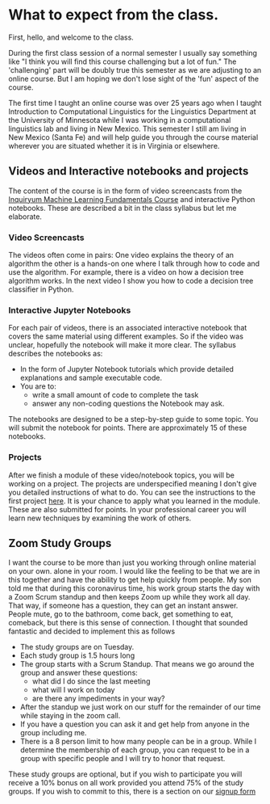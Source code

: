 # What to expect from the class.

First, hello, and welcome to the class.

During the first class session of a normal semester I usually say something like "I think you will find this course challenging but a lot of fun." The 'challenging' part will be doubly true this semester as we are adjusting to an online course. But I am hoping we don't lose sight of the 'fun' aspect of the course.

The first time I taught an online course was over 25 years ago when I taught Introduction to Computational Linguistics for the Linguistics Department at the University of Minnesota while I was working in a computational linguistics lab and living in New Mexico. This semester I still am living in New Mexico (Santa Fe) and will help guide you through the course material wherever you are situated whether it is in Virginia or elsewhere. 

## Videos and Interactive notebooks and projects

The content of the course is in the form of  video screencasts from the [Inquiryum Machine Learning Fundamentals Course](http://inquiryum.com/machine-learning/) and interactive Python notebooks. These are described a bit in the class syllabus but let me elaborate.

### Video Screencasts

The videos often come in pairs: One video explains the theory of an algorithm the other is a hands-on one where I talk through how to code and use the algorithm. For example, there is a video on how a decision tree algorithm works. In the next video I show you how to code a decision tree classifier in Python. 

### Interactive Jupyter Notebooks

For each pair of videos, there is an associated interactive notebook that covers the same material using different examples. So if the video was unclear, hopefully the notebook will make it more clear. The syllabus describes the notebooks as:

* In the form of Jupyter Notebook tutorials which provide detailed explanations and sample executable code. 
* You are to:
  * write a small amount of code to complete the task
  * answer any non-coding questions the Notebook may ask.

The notebooks are designed to be a step-by-step guide to some topic. You will submit the notebook for points. There are approximately 15 of these notebooks.

###  Projects

After we finish a module of these video/notebook topics, you will be working on a project. The projects are underspecified meaning I don't give you detailed instructions of what to do. You can see the instructions to the first project [here](https://github.com/zacharski/ml-class/blob/master/projects/Bach.md). It is your chance to apply what you learned in the module. These are also submitted for points. In your professional career you will learn new techniques by examining the work of others. 



## Zoom Study Groups

I want the course to be more than just you working through online material on your own. alone in your room. I would like the feeling to be that we are in this together and have the ability to get help quickly from people. My son told me that during this coronavirus time, his work group starts the day with a Zoom Scrum standup and then keeps Zoom up while they work all day. That way, if someone has a question, they can get an instant answer. People mute, go to the bathroom, come back, get something to eat, comeback, but there is this sense of connection. I thought that sounded fantastic and decided to implement this as follows

* The study groups are on Tuesday. 
* Each study group is 1.5 hours long
* The group starts with a Scrum Standup. That means we go around the group and answer these questions:
  * what did I do since the last meeting
  * what will I work on today
  * are there any impediments in your way?
* After the standup we just work on our stuff for the remainder of our time while staying in the zoom call.
* If you have a question you can ask it and get help from anyone in the group including me.
* There is a 8 person limit to how many people can be in a group. While I determine the membership of each group, you can request to be in a group with specific people and I will try to honor that request.

These study groups are optional, but if you wish to participate you will receive a 10% bonus on all work provided you attend 75% of the study groups.  If you wish to commit to this, there is a section on our [signup form](https://forms.gle/GrBgG96H92NQP7kk9)

